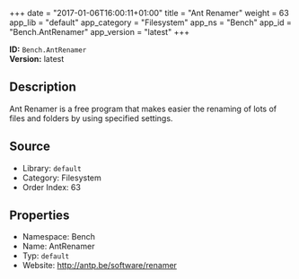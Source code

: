 ﻿+++
date = "2017-01-06T16:00:11+01:00"
title = "Ant Renamer"
weight = 63
app_lib = "default"
app_category = "Filesystem"
app_ns = "Bench"
app_id = "Bench.AntRenamer"
app_version = "latest"
+++

**ID:** `Bench.AntRenamer`  
**Version:** latest  
<!--more-->

## Description
Ant Renamer is a free program that makes easier the renaming of lots of files and folders
by using specified settings.

## Source

* Library: `default`
* Category: Filesystem
* Order Index: 63

## Properties

* Namespace: Bench
* Name: AntRenamer
* Typ: `default`
* Website: <http://antp.be/software/renamer>

